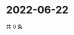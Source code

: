 # 2022-06-22

共 0 条

<!-- BEGIN WEIBO -->
<!-- 最后更新时间 Wed Jun 22 2022 08:31:32 GMT+0800 (China Standard Time) -->

<!-- END WEIBO -->
